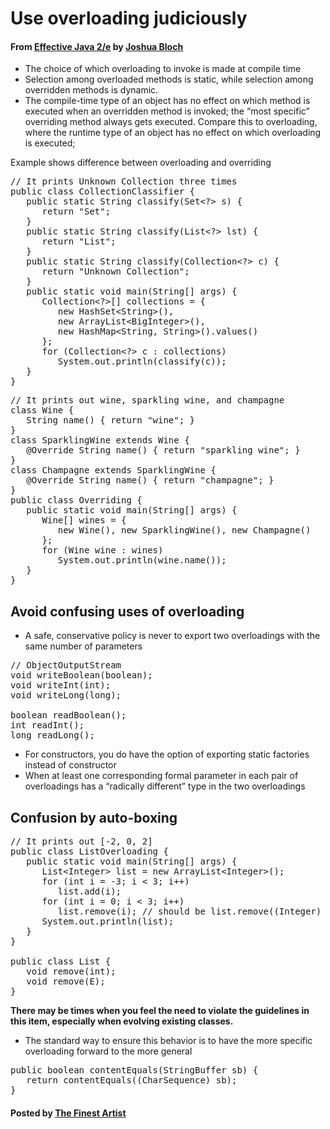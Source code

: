 # Use overloading judiciously

#### From <u>[Effective Java 2/e](https://books.google.co.kr/books/about/Effective_Java.html?id=ka2VUBqHiWkC&hl=en)</u> by <u>[Joshua Bloch](https://en.wikipedia.org/wiki/Joshua_Bloch)</u>

* The choice of which overloading to invoke is made at compile time
* Selection among overloaded methods is static, while selection among overridden methods is dynamic.
* The compile-time type of an object has no effect on which method is executed when an overridden method is invoked; the “most specific” overriding method always gets executed. Compare this to overloading, where the runtime type of an object has no effect on which overloading is executed;

Example shows difference between overloading and overriding
<pre class="prettyprint">
// It prints Unknown Collection three times
public class CollectionClassifier {
   public static String classify(Set&lt;?&gt; s) {
      return "Set";
   }
   public static String classify(List&lt;?&gt; lst) {
      return "List";
   }
   public static String classify(Collection&lt;?&gt; c) {
      return "Unknown Collection";
   }
   public static void main(String[] args) {
      Collection&lt;?&gt;[] collections = {
         new HashSet&lt;String&gt;(),
         new ArrayList&lt;BigInteger&gt;(),
         new HashMap&lt;String, String&gt;().values()
      };
      for (Collection&lt;?&gt; c : collections)
         System.out.println(classify(c));
   }
}
</pre>

<pre class="prettyprint">
// It prints out wine, sparkling wine, and champagne
class Wine {
   String name() { return "wine"; }
}
class SparklingWine extends Wine {
   @Override String name() { return "sparkling wine"; }
}
class Champagne extends SparklingWine {
   @Override String name() { return "champagne"; }
}
public class Overriding {
   public static void main(String[] args) {
      Wine[] wines = {
         new Wine(), new SparklingWine(), new Champagne()
      };
      for (Wine wine : wines)
         System.out.println(wine.name());
   }
}
</pre>

## Avoid confusing uses of overloading
* A safe, conservative policy is never to export two overloadings with the same number of parameters

<pre class="prettyprint">
// ObjectOutputStream
void writeBoolean(boolean);
void writeInt(int);
void writeLong(long);

boolean readBoolean();
int readInt();
long readLong();
</pre>

* For constructors, you do have the option of exporting static factories instead of constructor
* When at least one corresponding formal parameter in each pair of overloadings has a “radically different” type in the two overloadings

## Confusion by auto-boxing
<pre class="prettyprint">
// It prints out [-2, 0, 2]
public class ListOverloading {
   public static void main(String[] args) {
      List&lt;Integer&gt; list = new ArrayList&lt;Integer&gt;();
      for (int i = -3; i &lt; 3; i++)
         list.add(i);
      for (int i = 0; i &lt; 3; i++)
         list.remove(i); // should be list.remove((Integer) i);
      System.out.println(list);
   }
}

public class List {
   void remove(int);
   void remove(E);
}
</pre>

**There may be times when you feel the need to violate the guidelines in this item, especially when evolving existing classes.**

* The standard way to ensure this behavior is to have the more specific overloading forward to the more general
<pre class="prettyprint">
public boolean contentEquals(StringBuffer sb) {
   return contentEquals((CharSequence) sb);
}
</pre>

#### Posted by <u>[The Finest Artist](http://thefinestartist.com)</u>
